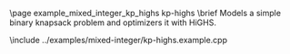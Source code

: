 \page example_mixed_integer_kp_highs kp-highs
\brief Models a simple binary knapsack problem and optimizers it with HiGHS.

\include ../examples/mixed-integer/kp-highs.example.cpp
